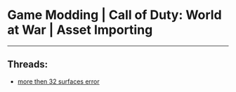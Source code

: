 # Game Modding |  Call of Duty: World at War | Asset Importing
---
## Threads:
<ul>
<li><a href="{{ '/wiki/threads/2519.html' | relative_url }}">more then 32 surfaces error</a></li>
</ul>
